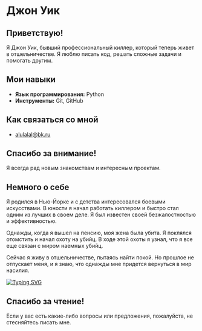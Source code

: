# Джон Уик

## Приветствую!

Я Джон Уик, бывший профессиональный киллер, который теперь живет в отшельничестве. Я люблю писать код, решать сложные задачи и помогать другим.

## Мои навыки

* **Язык программирования:** Python
* **Инструменты:** Git, GitHub

## Как связаться со мной

* alulalal@bk.ru

## Спасибо за внимание!

Я всегда рад новым знакомствам и интересным проектам.

## Немного о себе

Я родился в Нью-Йорке и с детства интересовался боевыми искусствами. В юности я начал работать киллером и быстро стал одним из лучших в своем деле. Я был известен своей безжалостностью и эффективностью.

Однажды, когда я вышел на пенсию, моя жена была убита. Я поклялся отомстить и начал охоту на убийц. В ходе этой охоты я узнал, что я все еще связан с миром наемных убийц.

Сейчас я живу в отшельничестве, пытаясь найти покой. Но прошлое не отпускает меня, и я знаю, что однажды мне придется вернуться в мир насилия.

[![Typing SVG](https://readme-typing-svg.demolab.com?font=Fira+Code&duration=3500&pause=200&center=&vCenter=&repeat=%D0%B8%D1%81%D1%82%D0%B8%D0%BD%D0%BD%D1%8B%D0%B9&random=%D0%9B%D0%9E%D0%96%D0%AC&width=435&lines=%D0%AF+%D0%BD%D0%B5+%D0%B8%D1%89%D1%83+%D0%B4%D1%80%D0%B0%D0%BA%D0%B8%2C+%D0%BD%D0%BE+%D1%8F+%D0%BD%D0%B5+%D0%B1%D0%BE%D1%8E%D1%81%D1%8C+%D0%B5%D0%B5;%D0%AF+%D0%BD%D0%B5+%D0%BE%D0%B1%D0%B5%D1%89%D0%B0%D0%BB%2C+%D1%87%D1%82%D0%BE+%D0%B1%D1%83%D0%B4%D1%83+%D0%BC%D0%B8%D0%BB%D0%BE%D1%81%D0%B5%D1%80%D0%B4%D0%BD%D1%8B%D0%BC)](https://git.io/typing-svg)

## Спасибо за чтение!

Если у вас есть какие-либо вопросы или предложения, пожалуйста, не стесняйтесь писать мне.
